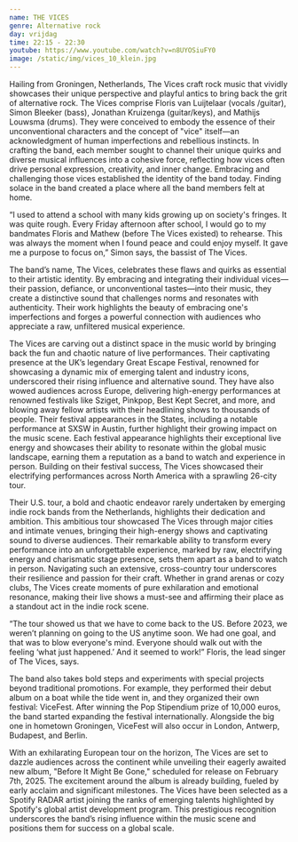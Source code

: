 ```yaml
---
name: THE VICES
genre: Alternative rock
day: vrijdag
time: 22:15 - 22:30
youtube: https://www.youtube.com/watch?v=n8UYOSiuFY0
image: /static/img/vices_10_klein.jpg
---
```

Hailing from Groningen, Netherlands, The Vices craft rock music that vividly showcases their unique perspective and playful antics to bring back the grit of alternative rock. The Vices comprise Floris van Luijtelaar (vocals /guitar), Simon Bleeker (bass), Jonathan Kruizenga (guitar/keys), and Mathijs Louwsma (drums). They were conceived to embody the essence of their unconventional characters and the concept of "vice" itself—an acknowledgment of human imperfections and rebellious instincts. In crafting the band, each member sought to channel their unique quirks and diverse musical influences into a cohesive force, reflecting how vices often drive personal expression, creativity, and inner change. Embracing and challenging those vices established the identity of the band today. Finding solace in the band created a place where all the band members felt at home.

“I used to attend a school with many kids growing up on society's fringes. It was quite rough. Every Friday afternoon after school, I would go to my bandmates Floris and Mathew (before The
Vices existed) to rehearse. This was always the moment when I found peace and could enjoy myself. It gave me a purpose to focus on,” Simon says, the bassist of The Vices.

The band’s name, The Vices, celebrates these flaws and quirks as essential to their artistic identity. By embracing and integrating their individual vices—their passion, defiance, or unconventional tastes—into their music, they create a distinctive sound that challenges norms and resonates with authenticity. Their work highlights the beauty of embracing one's imperfections and forges a powerful connection with audiences who appreciate a raw, unfiltered
musical experience.

The Vices are carving out a distinct space in the music world by bringing back the fun and chaotic nature of live performances. Their captivating presence at the UK’s legendary Great
Escape Festival, renowned for showcasing a dynamic mix of emerging talent and industry icons, underscored their rising influence and alternative sound. They have also wowed audiences
across Europe, delivering high-energy performances at renowned festivals like Sziget, Pinkpop, Best Kept Secret, and more, and blowing away fellow artists with their headlining shows to thousands of people. Their festival appearances in the States, including a notable performance at SXSW in Austin, further highlight their growing impact on the music scene. Each festival appearance highlights their exceptional live energy and showcases their ability to resonate
within the global music landscape, earning them a reputation as a band to watch and experience in person. Building on their festival success, The Vices showcased their electrifying performances across North America with a sprawling 26-city tour.

Their U.S. tour, a bold and chaotic endeavor rarely undertaken by emerging indie rock bands from the Netherlands, highlights their dedication and ambition. This ambitious tour showcased
The Vices through major cities and intimate venues, bringing their high-energy shows and captivating sound to diverse audiences. Their remarkable ability to transform every performance
into an unforgettable experience, marked by raw, electrifying energy and charismatic stage presence, sets them apart as a band to watch in person. Navigating such an extensive, cross-country tour underscores their resilience and passion for their craft. Whether in grand
arenas or cozy clubs, The Vices create moments of pure exhilaration and emotional resonance, making their live shows a must-see and affirming their place as a standout act in the indie rock scene.

“The tour showed us that we have to come back to the US. Before 2023, we weren’t planning on going to the US anytime soon. We had one goal, and that was to blow everyone's mind. Everyone should walk out with the feeling ‘what just happened.’ And it seemed to work!” Floris, the lead singer of The Vices, says. 

The band also takes bold steps and experiments with special projects beyond traditional promotions. For example, they performed their debut album on a boat while the tide went in, and they organized their own festival: ViceFest. After winning the Pop Stipendium prize of
10,000 euros, the band started expanding the festival internationally. Alongside the big one in hometown Groningen, ViceFest will also occur in London, Antwerp, Budapest, and Berlin.

With an exhilarating European tour on the horizon, The Vices are set to dazzle audiences across the continent while unveiling their eagerly awaited new album, "Before It Might Be Gone," scheduled for release on February 7th, 2025. The excitement around the album is already building, fueled by early acclaim and significant milestones. The Vices have been selected as a Spotify RADAR artist joining the ranks of emerging talents highlighted by Spotify's global artist development program. This prestigious recognition underscores the band’s rising
influence within the music scene and positions them for success on a global scale.